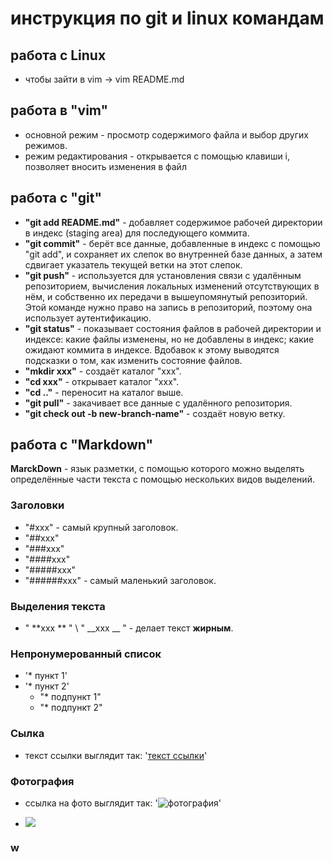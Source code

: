 


# инструкция по git и linux командам
## работа с Linux
* чтобы зайти в vim -> vim README.md
 
   

## работа в "vim"
 * основной режим - просмотр содержимого файла и выбор других режимов.
 * режим редактирования - открывается с помощью клавиши i, позволяет вносить изменения в файл
## работа с "git"
* **"git add README.md"** - добавляет содержимое рабочей директории в индекс (staging area) для последующего коммита.
* **"git commit"** - берёт все данные, добавленные в индекс с помощью "git add", и сохраняет их слепок во внутренней базе данных, а затем сдвигает указатель текущей ветки на этот слепок.
* **"git push"** - используется для установления связи с удалённым репозиторием, вычисления локальных изменений отсутствующих в нём, и собственно их передачи в вышеупомянутый репозиторий. Этой команде нужно право на запись в репозиторий, поэтому она использует аутентификацию.
* **"git status"** - показывает состояния файлов в рабочей директории и индексе: какие файлы изменены, но не добавлены в индекс; какие ожидают коммита в индексе. Вдобавок к этому выводятся подсказки о том, как изменить состояние файлов.
* **"mkdir xxx"** - создаёт каталог "xxx".
* **"cd xxx"** - открывает каталог "xxx".
* **"cd .."** - переносит на каталог выше.
* **"git pull"** - закачивает все данные с удалённого репозитория.
* **"git check out -b new-branch-name"** - создаёт новую ветку.

## работа с "Markdown"
**MarckDown** - язык разметки, с помощью которого можно выделять определённые части текста с помощью нескольких видов выделений.
### Заголовки
* "#xxx" - самый крупный заголовок.
* "##xxx"
* "###xxx"
* "####xxx"
* "#####xxx"
* "######xxx" - самый маленький заголовок.
### Выделения текста
* " **xxx ** " \ " __xxx __ " - делает текст **жирным**.
### Непронумерованный список
* '* пункт 1'
* '* пункт 2'
    * "* подпункт 1"
    * "* подпункт 2"
### Сылка 
* текст ссылки выглядит так: '[текст ссылки](https://qeep.pro)'
### Фотография
* ссылка на фото выглядит так: '![фотография](http://blognews.am/static/news/b/2014/07/180410.jpg)'

* ![](https://www.google.ru/imgres?imgurl=https%3A%2F%2Fmemepedia.ru%2Fwp-content%2Fuploads%2F2017%2F09%2F1a5.jpg&imgrefurl=https%3A%2F%2Fmemepedia.ru%2Fnegr-za-kompom%2F&docid=1nFBq0xW-xEhnM&tbnid=OHKZPGNCni5dIM%3A&vet=10ahUKEwjkupGF7PrcAhVK_SoKHeVhCOUQMwjBASgGMAY..i&w=600&h=495&bih=887&biw=1280&q=%D0%BD%D0%B5%D0%B3%D1%80&ved=0ahUKEwjkupGF7PrcAhVK_SoKHeVhCOUQMwjBASgGMAY&iact=mrc&uact=8)
### w


